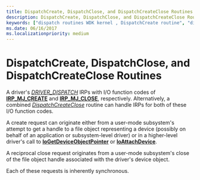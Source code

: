 ```yaml
---
title: DispatchCreate, DispatchClose, and DispatchCreateClose Routines
description: DispatchCreate, DispatchClose, and DispatchCreateClose Routines
keywords: ["dispatch routines WDK kernel , DispatchCreate routine", "dispatch routines WDK kernel , DispatchClose routine", "dispatch routines WDK kernel , DispatchCreateClose routine", "DispatchCreateClose routine", "DispatchClose routine", "DispatchCreate routine", "IRP_MJ_CREATE I/O function code", "IRP_MJ_CLOSE I/O function code", "create dispatch routines WDK kernel", "close dispatch routines WDK kernel"]
ms.date: 06/16/2017
ms.localizationpriority: medium
---
```


# DispatchCreate, DispatchClose, and DispatchCreateClose Routines





A driver's [*DRIVER_DISPATCH*](/windows-hardware/drivers/ddi/wdm/nc-wdm-driver_dispatch) IRPs with I/O function codes of [**IRP\_MJ\_CREATE**](./irp-mj-create.md) and [**IRP\_MJ\_CLOSE**](./irp-mj-close.md), respectively. Alternatively, a combined [*DispatchCreateClose*](/windows-hardware/drivers/ddi/wdm/nc-wdm-driver_dispatch) routine can handle IRPs for both of these I/O function codes.

A create request can originate either from a user-mode subsystem's attempt to get a handle to a file object representing a device (possibly on behalf of an application or subsystem-level driver) or in a higher-level driver's call to [**IoGetDeviceObjectPointer**](/windows-hardware/drivers/ddi/wdm/nf-wdm-iogetdeviceobjectpointer) or [**IoAttachDevice**](/windows-hardware/drivers/ddi/wdm/nf-wdm-ioattachdevice).

A reciprocal close request originates from a user-mode subsystem's close of the file object handle associated with the driver's device object.

Each of these requests is inherently synchronous.

 

